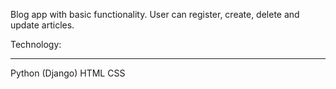 Blog app with basic functionality.
User can register, create, delete and update articles.

Technology:
****************
Python (Django)
HTML
CSS
